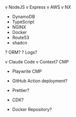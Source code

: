 v NodeJS
v Express
v AWS
v NX
- DynamoDB
- TypeScript
- NGINX
- Docker
- Route53
- shadcn

? ORM?
? Logs?

v Claude Code
v Context7 CMP
- Playwrite CMP

- GitHub Action deployment?
- Prettier?
- CDK?
- Docker Repository?